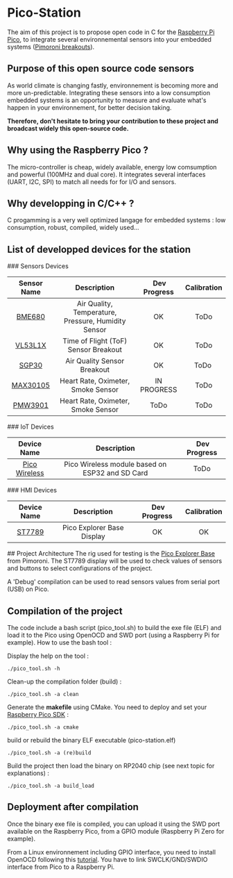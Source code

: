 # Pico-Station

The aim of this project is to propose open code in C for the [Raspberry Pi Pico](https://www.raspberrypi.com/documentation/microcontrollers/raspberry-pi-pico.html), to integrate several environnemental sensors into your embedded systems ([Pimoroni breakouts](https://shop.pimoroni.com/)).

## Purpose of this open source code sensors
As world climate is changing fastly, environnement is becoming more and more un-predictable. Integrating these sensors into a low consumption embedded systems is an opportunity to measure and evaluate what's happen in your environnement, for better decision taking.

**Therefore, don't hesitate to bring your contribution to these project and broadcast widely this open-source code.**

## Why using the Raspberry Pico ?
The micro-controller is cheap, widely available, energy low comsumption and powerful (100MHz and dual core). It integrates several interfaces (UART, I2C, SPI) to match all needs for for I/O and sensors.

## Why developping in C/C++ ?
C progamming is a very well optimized langage for embedded systems : low consumption, robust, compiled, widely used...

## List of developped devices for the station

### Sensors Devices

| Sensor Name | Description | Dev Progress | Calibration |
| :---:   | :-: | :-: | :-: |
| [BME680](https://shop.pimoroni.com/products/bme680-breakout?variant=12491552129107) | Air Quality, Temperature, Pressure, Humidity Sensor | OK | ToDo |
| [VL53L1X](https://shop.pimoroni.com/products/vl53l1x-breakout?variant=12628497236051) | Time of Flight (ToF) Sensor Breakout | OK | ToDo |
| [SGP30](https://shop.pimoroni.com/products/sgp30-air-quality-sensor-breakout?variant=30924091719763) | Air Quality Sensor Breakout | OK | ToDo |
| [MAX30105](https://shop.pimoroni.com/products/max30101-breakout-heart-rate-oximeter-smoke-sensor?variant=21482065985619) | Heart Rate, Oximeter, Smoke Sensor | IN PROGRESS | ToDo |
| [PMW3901](https://shop.pimoroni.com/products/max30101-breakout-heart-rate-oximeter-smoke-sensor?variant=21482065985619) | Heart Rate, Oximeter, Smoke Sensor | ToDo | ToDo |

### IoT Devices

| Device Name | Description | Dev Progress |
| :---:   | :-: | :-: |
| [Pico Wireless](https://shop.pimoroni.com/products/bme680-breakout?variant=12491552129107) | Pico Wireless module based on ESP32 and SD Card | ToDo |

### HMI Devices

| Device Name | Description | Dev Progress | Calibration |
| :---:   | :-: | :-: | :-: |
| [ST7789](https://shop.pimoroni.com/products/bme680-breakout?variant=12491552129107) | Pico Explorer Base Display | OK | OK |

## Project Architecture
The rig used for testing is the [Pico Explorer Base](https://shop.pimoroni.com/products/pico-explorer-base?variant=32369514315859) from Pimoroni. The ST7789 display will be used to check values of sensors and buttons to select configurations of the project.

A 'Debug' compilation can be used to read sensors values from serial port (USB) on Pico.

## Compilation of the project
The code include a bash script (pico_tool.sh) to build the exe file (ELF) and load it to the Pico using OpenOCD and SWD port (using a Raspberry Pi for example). How to use the bash tool :

Display the help on the tool :
````
./pico_tool.sh -h
````
Clean-up the compilation folder (build) :
````
./pico_tool.sh -a clean
````
Generate the **makefile** using CMake. You need to deploy and set your [Raspberry Pico SDK](https://github.com/raspberrypi/pico-sdk) :
````
./pico_tool.sh -a cmake
````
build or rebuild the binary ELF executable (pico-station.elf)
````
./pico_tool.sh -a (re)build
```` 
Build the project then load the binary on RP2040 chip (see next topic for explanations) :
````
./pico_tool.sh -a build_load
```` 

## Deployment after compilation
Once the binary exe file is compiled, you can upload it using the SWD port available on the Raspberry Pico, from a GPIO module (Raspberry Pi Zero for example). 

From a Linux environnement including GPIO interface, you need to install OpenOCD following this [tutorial](https://www.electronicshub.org/programming-raspberry-pi-pico-with-swd). You have to link SWCLK/GND/SWDIO interface from Pico to a Raspberry Pi.

